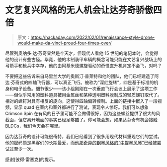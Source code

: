 # 文艺复兴风格的无人机会让达芬奇骄傲四倍

> 原文：<https://hackaday.com/2022/02/01/renaissance-style-drone-would-make-da-vinci-proud-four-times-over/>

尽管列奥纳多·达·芬奇显然是个天才，但现代人看他 15 世纪的笔记本时，会觉得他的设计有些古怪。毕竟，他的木制装甲车辆的概念可能只能在文艺复兴战场上的弓箭手和枪兵中幸存，他的由阿基米德螺旋驱动的奇怪直升机肯定不会飞，对吗？

不要把这些告诉来自马里兰大学的奥斯汀·普莱特和他的团队，他们已经建造了阿达·芬奇式的四轴飞行器，可以真正飞行。被称为“深红旋转”，四是基于标准的机身和电子设备。细节很少——该小组刚刚在一次垂直飞行会议上展示了这项工作——但似乎常用的塑料道具被用金属丝和某种透明塑料膜制成的轻质螺钉取代了。相对的螺钉对具有相反的旋向，这使得四轴偏转控制。上面的链接中嵌入了一段视频，显示 quad 在室内和室外都进行了测试，表现令人惊讶。我们可以想象 Crimson Spin 在有风的日子里可能不会做得很好，因为这些螺丝提供了很大的风截面，但它离开地面的事实已经足够酷了。你可能会想，如果达芬奇有机会接触 BLDCs，我们今天会在哪里。

因为达芬奇的设计可能很奇特，我们已经看到了很多用现代材料重现它们的尝试。他的密码筒是黑客们的长期最爱，而[他那奇异的钢琴风格的“中提琴风琴”](https://hackaday.com/2013/11/19/da-vincis-viola-organista/)已经被尝试过至少一次。

感谢[彼得·雷塞克]的提示。